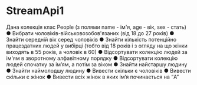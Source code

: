 # StreamApi1
Дана колекція клас People (з полями name - ім'я, age - вік, sex - стать)
● Вибрати чоловіків-військовозобов'язаних (від 18 до 27 років)
● Знайти середній вік серед чоловіків
● Знайти кількість потенційно працездатних людей у вибірці (тобто від 18 років і з
огляду на що жінки виходять в 55 років, а чоловік в 60)
● Відсортувати колекцію людей за ім'ям в зворотному алфавітному порядку
● Відсортувати колекцію людей спочатку за ім’ям, а потім за віком
● Знайти найстаршу людину
● Знайти наймолодшу людину
● Вивести скільки є чоловіків
● Вивести скільки є жінок
● Вивеcти всіх жінок в яких ім’я починається на “A”
